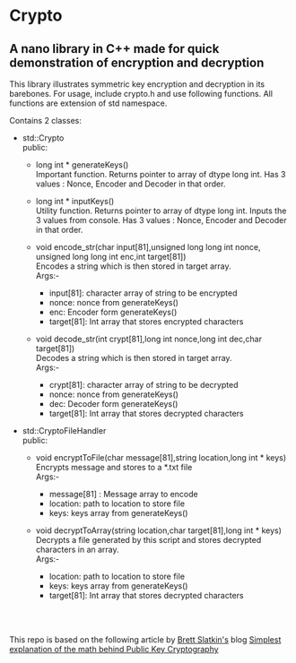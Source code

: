 # Crypto
## A nano library in C++ made for quick demonstration of encryption and decryption

This library illustrates symmetric key encryption and decryption in its barebones. For usage, include crypto.h and use following functions. All functions are extension of std namespace.

Contains 2 classes:

- std::Crypto <br/>
  public: <br/>
  - long int * generateKeys() <br/>
  Important function. Returns pointer to array of dtype long int. Has 3 values : Nonce, Encoder and Decoder in that order. <br/>
  - long int * inputKeys()  <br/>
    Utility function. Returns pointer to array of dtype long int. Inputs the 3 values from console.  Has 3 values : Nonce, Encoder and Decoder in that order. <br/>
  - void encode_str(char input[81],unsigned long long int nonce, unsigned long   long int enc,int target[81]) <br/>
  Encodes a string which is then stored in target array. <br/>
  Args:-<br/>
    - input[81]: character array of string to be encrypted<br/>
    - nonce: nonce from generateKeys()<br/>
    - enc: Encoder form generateKeys()<br/>
    - target[81]: Int array that stores encrypted characters   <br/>

  - void decode_str(int crypt[81],long int nonce,long int dec,char target[81])<br/>
  Decodes a string which is then stored in target array.<br/>
  Args:- <br/>
    - crypt[81]: character array of string to be decrypted <br/>
    - nonce: nonce from generateKeys() <br/>
    - dec: Decoder form generateKeys() <br/>
    - target[81]: Int array that stores decrypted characters <br/>
    
- std::CryptoFileHandler<br/>
  public:<br/>
  - void encryptToFile(char message[81],string location,long int * keys)<br/>
  Encrypts message and stores to a \*.txt file<br/>
  Args:- <br/>
    - message[81] : Message array to encode <br/>
    - location: path to location to store file <br/>
    - keys: keys array from generateKeys() <br/>

  - void decryptToArray(string location,char target[81],long int * keys) <br/>
  Decrypts a file generated by this script and stores decrypted characters in an array. <br/>
  Args:-
    - location: path to location to store file <br/>
    - keys: keys array from generateKeys() <br/>
    - target[81]: Int array that stores decrypted characters<br/>
 
 <br/>
 <br/>
 
 This repo is based on the following article by <a href="https://github.com/bslatkin">Brett Slatkin's</a> blog <a href="https://www.onebigfluke.com/2013/11/public-key-crypto-math-explained.html">Simplest explanation of the math behind Public Key Cryptography</a>
